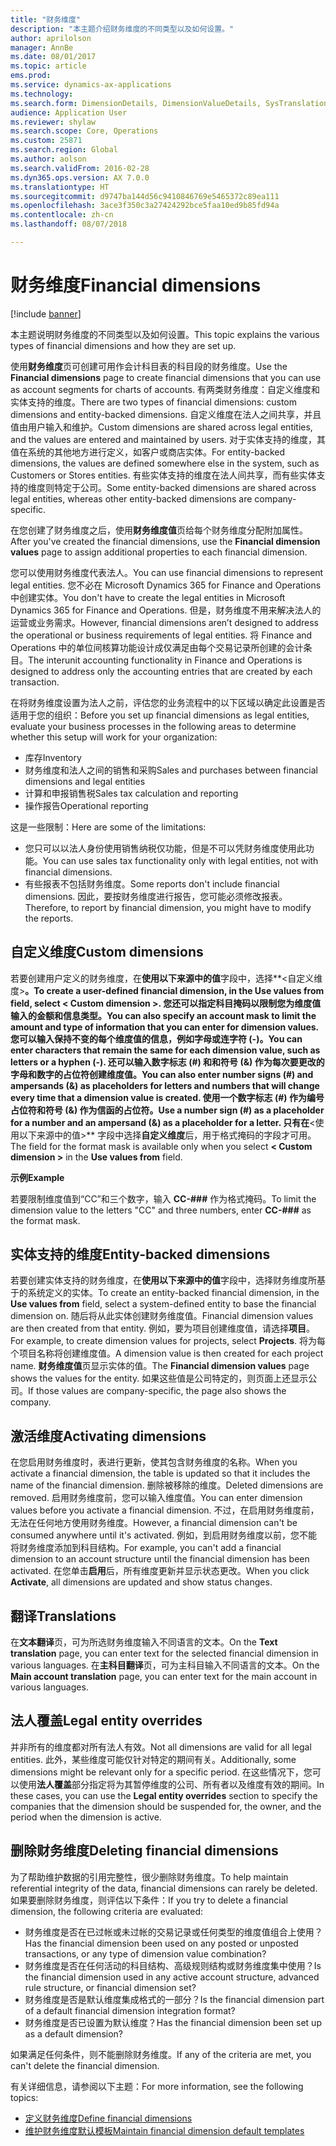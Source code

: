 ```yaml
---
title: "财务维度"
description: "本主题介绍财务维度的不同类型以及如何设置。"
author: aprilolson
manager: AnnBe
ms.date: 08/01/2017
ms.topic: article
ems.prod: 
ms.service: dynamics-ax-applications
ms.technology: 
ms.search.form: DimensionDetails, DimensionValueDetails, SysTranslationDetail
audience: Application User
ms.reviewer: shylaw
ms.search.scope: Core, Operations
ms.custom: 25871
ms.search.region: Global
ms.author: aolson
ms.search.validFrom: 2016-02-28
ms.dyn365.ops.version: AX 7.0.0
ms.translationtype: HT
ms.sourcegitcommit: d9747ba144d56c9410846769e5465372c89ea111
ms.openlocfilehash: 3ace3f350c3a27424292bce5faa10ed9b85fd94a
ms.contentlocale: zh-cn
ms.lasthandoff: 08/07/2018

---
```


# <a name="financial-dimensions"></a><span data-ttu-id="a028d-103">财务维度</span><span class="sxs-lookup"><span data-stu-id="a028d-103">Financial dimensions</span></span>

[!include [banner](../includes/banner.md)]

<span data-ttu-id="a028d-104">本主题说明财务维度的不同类型以及如何设置。</span><span class="sxs-lookup"><span data-stu-id="a028d-104">This topic explains the various types of financial dimensions and how they are set up.</span></span>

<span data-ttu-id="a028d-105">使用**财务维度**页可创建可用作会计科目表的科目段的财务维度。</span><span class="sxs-lookup"><span data-stu-id="a028d-105">Use the **Financial dimensions** page to create financial dimensions that you can use as account segments for charts of accounts.</span></span> <span data-ttu-id="a028d-106">有两类财务维度：自定义维度和实体支持的维度。</span><span class="sxs-lookup"><span data-stu-id="a028d-106">There are two types of financial dimensions: custom dimensions and entity-backed dimensions.</span></span> <span data-ttu-id="a028d-107">自定义维度在法人之间共享，并且值由用户输入和维护。</span><span class="sxs-lookup"><span data-stu-id="a028d-107">Custom dimensions are shared across legal entities, and the values are entered and maintained by users.</span></span> <span data-ttu-id="a028d-108">对于实体支持的维度，其值在系统的其他地方进行定义，如客户或商店实体。</span><span class="sxs-lookup"><span data-stu-id="a028d-108">For entity-backed dimensions, the values are defined somewhere else in the system, such as Customers or Stores entities.</span></span> <span data-ttu-id="a028d-109">有些实体支持的维度在法人间共享，而有些实体支持的维度则特定于公司。</span><span class="sxs-lookup"><span data-stu-id="a028d-109">Some entity-backed dimensions are shared across legal entities, whereas other entity-backed dimensions are company-specific.</span></span> 

<span data-ttu-id="a028d-110">在您创建了财务维度之后，使用**财务维度值**页给每个财务维度分配附加属性。</span><span class="sxs-lookup"><span data-stu-id="a028d-110">After you've created the financial dimensions, use the **Financial dimension values** page to assign additional properties to each financial dimension.</span></span> 

<span data-ttu-id="a028d-111">您可以使用财务维度代表法人。</span><span class="sxs-lookup"><span data-stu-id="a028d-111">You can use financial dimensions to represent legal entities.</span></span> <span data-ttu-id="a028d-112">您不必在 Microsoft Dynamics 365 for Finance and Operations 中创建实体。</span><span class="sxs-lookup"><span data-stu-id="a028d-112">You don't have to create the legal entities in Microsoft Dynamics 365 for Finance and Operations.</span></span> <span data-ttu-id="a028d-113">但是，财务维度不用来解决法人的运营或业务需求。</span><span class="sxs-lookup"><span data-stu-id="a028d-113">However, financial dimensions aren’t designed to address the operational or business requirements of legal entities.</span></span> <span data-ttu-id="a028d-114">将 Finance and Operations 中的单位间核算功能设计成仅满足由每个交易记录所创建的会计条目。</span><span class="sxs-lookup"><span data-stu-id="a028d-114">The interunit accounting functionality in Finance and Operations is designed to address only the accounting entries that are created by each transaction.</span></span> 

<span data-ttu-id="a028d-115">在将财务维度设置为法人之前，评估您的业务流程中的以下区域以确定此设置是否适用于您的组织：</span><span class="sxs-lookup"><span data-stu-id="a028d-115">Before you set up financial dimensions as legal entities, evaluate your business processes in the following areas to determine whether this setup will work for your organization:</span></span>

- <span data-ttu-id="a028d-116">库存</span><span class="sxs-lookup"><span data-stu-id="a028d-116">Inventory</span></span>
- <span data-ttu-id="a028d-117">财务维度和法人之间的销售和采购</span><span class="sxs-lookup"><span data-stu-id="a028d-117">Sales and purchases between financial dimensions and legal entities</span></span>
- <span data-ttu-id="a028d-118">计算和申报销售税</span><span class="sxs-lookup"><span data-stu-id="a028d-118">Sales tax calculation and reporting</span></span>
- <span data-ttu-id="a028d-119">操作报告</span><span class="sxs-lookup"><span data-stu-id="a028d-119">Operational reporting</span></span>

<span data-ttu-id="a028d-120">这是一些限制：</span><span class="sxs-lookup"><span data-stu-id="a028d-120">Here are some of the limitations:</span></span>

- <span data-ttu-id="a028d-121">您只可以以法人身份使用销售纳税仅功能，但是不可以凭财务维度使用此功能。</span><span class="sxs-lookup"><span data-stu-id="a028d-121">You can use sales tax functionality only with legal entities, not with financial dimensions.</span></span>
- <span data-ttu-id="a028d-122">有些报表不包括财务维度。</span><span class="sxs-lookup"><span data-stu-id="a028d-122">Some reports don't include financial dimensions.</span></span> <span data-ttu-id="a028d-123">因此，要按财务维度进行报告，您可能必须修改报表。</span><span class="sxs-lookup"><span data-stu-id="a028d-123">Therefore, to report by financial dimension, you might have to modify the reports.</span></span>

## <a name="custom-dimensions"></a><span data-ttu-id="a028d-124">自定义维度</span><span class="sxs-lookup"><span data-stu-id="a028d-124">Custom dimensions</span></span>

<span data-ttu-id="a028d-125">若要创建用户定义的财务维度，在**使用以下来源中的值**字段中，选择**&lt;自定义维度&gt;**。</span><span class="sxs-lookup"><span data-stu-id="a028d-125">To create a user-defined financial dimension, in the **Use values from** field, select **&lt; Custom dimension &gt;**.</span></span> <span data-ttu-id="a028d-126">您还可以指定科目掩码以限制您为维度值输入的金额和信息类型。</span><span class="sxs-lookup"><span data-stu-id="a028d-126">You can also specify an account mask to limit the amount and type of information that you can enter for dimension values.</span></span> <span data-ttu-id="a028d-127">您可以输入保持不变的每个维度值的信息，例如字母或连字符 (-)。</span><span class="sxs-lookup"><span data-stu-id="a028d-127">You can enter characters that remain the same for each dimension value, such as letters or a hyphen (-).</span></span> <span data-ttu-id="a028d-128">还可以输入数字标志 (\#) 和和符号 (&) 作为每次要更改的字母和数字的占位符创建维度值。</span><span class="sxs-lookup"><span data-stu-id="a028d-128">You can also enter number signs (\#) and ampersands (&) as placeholders for letters and numbers that will change every time that a dimension value is created.</span></span> <span data-ttu-id="a028d-129">使用一个数字标志 (\#) 作为编号占位符和符号 (&) 作为信函的占位符。</span><span class="sxs-lookup"><span data-stu-id="a028d-129">Use a number sign (\#) as a placeholder for a number and an ampersand (&) as a placeholder for a letter.</span></span> <span data-ttu-id="a028d-130">只有在**&lt;使用以下来源中的值&gt;** 字段中选择**自定义维度**后，用于格式掩码的字段才可用。</span><span class="sxs-lookup"><span data-stu-id="a028d-130">The field for the format mask is available only when you select **&lt; Custom dimension &gt;** in the **Use values from** field.</span></span>

<span data-ttu-id="a028d-131">**示例**</span><span class="sxs-lookup"><span data-stu-id="a028d-131">**Example**</span></span>

<span data-ttu-id="a028d-132">若要限制维度值到“CC”和三个数字，输入 **CC-\#\#\#** 作为格式掩码。</span><span class="sxs-lookup"><span data-stu-id="a028d-132">To limit the dimension value to the letters "CC" and three numbers, enter **CC-\#\#\#** as the format mask.</span></span>

## <a name="entity-backed-dimensions"></a><span data-ttu-id="a028d-133">实体支持的维度</span><span class="sxs-lookup"><span data-stu-id="a028d-133">Entity-backed dimensions</span></span>

<span data-ttu-id="a028d-134">若要创建实体支持的财务维度，在**使用以下来源中的值**字段中，选择财务维度所基于的系统定义的实体。</span><span class="sxs-lookup"><span data-stu-id="a028d-134">To create an entity-backed financial dimension, in the **Use values from** field, select a system-defined entity to base the financial dimension on.</span></span> <span data-ttu-id="a028d-135">随后将从此实体创建财务维度值。</span><span class="sxs-lookup"><span data-stu-id="a028d-135">Financial dimension values are then created from that entity.</span></span> <span data-ttu-id="a028d-136">例如，要为项目创建维度值，请选择**项目**。</span><span class="sxs-lookup"><span data-stu-id="a028d-136">For example, to create dimension values for projects, select **Projects**.</span></span> <span data-ttu-id="a028d-137">将为每个项目名称将创建维度值。</span><span class="sxs-lookup"><span data-stu-id="a028d-137">A dimension value is then created for each project name.</span></span> <span data-ttu-id="a028d-138">**财务维度值**页显示实体的值。</span><span class="sxs-lookup"><span data-stu-id="a028d-138">The **Financial dimension values** page shows the values for the entity.</span></span> <span data-ttu-id="a028d-139">如果这些值是公司特定的，则页面上还显示公司。</span><span class="sxs-lookup"><span data-stu-id="a028d-139">If those values are company-specific, the page also shows the company.</span></span>

## <a name="activating-dimensions"></a><span data-ttu-id="a028d-140">激活维度</span><span class="sxs-lookup"><span data-stu-id="a028d-140">Activating dimensions</span></span>

<span data-ttu-id="a028d-141">在您启用财务维度时，表进行更新，使其包含财务维度的名称。</span><span class="sxs-lookup"><span data-stu-id="a028d-141">When you activate a financial dimension, the table is updated so that it includes the name of the financial dimension.</span></span> <span data-ttu-id="a028d-142">删除被移除的维度。</span><span class="sxs-lookup"><span data-stu-id="a028d-142">Deleted dimensions are removed.</span></span> <span data-ttu-id="a028d-143">启用财务维度前，您可以输入维度值。</span><span class="sxs-lookup"><span data-stu-id="a028d-143">You can enter dimension values before you activate a financial dimension.</span></span> <span data-ttu-id="a028d-144">不过，在启用财务维度前，无法在任何地方使用财务维度。</span><span class="sxs-lookup"><span data-stu-id="a028d-144">However, a financial dimension can't be consumed anywhere until it's activated.</span></span> <span data-ttu-id="a028d-145">例如，到启用财务维度以前，您不能将财务维度添加到科目结构。</span><span class="sxs-lookup"><span data-stu-id="a028d-145">For example, you can't add a financial dimension to an account structure until the financial dimension has been activated.</span></span> <span data-ttu-id="a028d-146">在您单击**启用**后，所有维度更新并显示状态更改。</span><span class="sxs-lookup"><span data-stu-id="a028d-146">When you click **Activate**, all dimensions are updated and show status changes.</span></span> 

## <a name="translations"></a><span data-ttu-id="a028d-147">翻译</span><span class="sxs-lookup"><span data-stu-id="a028d-147">Translations</span></span>

<span data-ttu-id="a028d-148">在**文本翻译**页，可为所选财务维度输入不同语言的文本。</span><span class="sxs-lookup"><span data-stu-id="a028d-148">On the **Text translation** page, you can enter text for the selected financial dimension in various languages.</span></span> <span data-ttu-id="a028d-149">在**主科目翻译**页，可为主科目输入不同语言的文本。</span><span class="sxs-lookup"><span data-stu-id="a028d-149">On the **Main account translation** page, you can enter text for the main account in various languages.</span></span> 

## <a name="legal-entity-overrides"></a><span data-ttu-id="a028d-150">法人覆盖</span><span class="sxs-lookup"><span data-stu-id="a028d-150">Legal entity overrides</span></span>

<span data-ttu-id="a028d-151">并非所有的维度都对所有法人有效。</span><span class="sxs-lookup"><span data-stu-id="a028d-151">Not all dimensions are valid for all legal entities.</span></span> <span data-ttu-id="a028d-152">此外，某些维度可能仅针对特定的期间有关。</span><span class="sxs-lookup"><span data-stu-id="a028d-152">Additionally, some dimensions might be relevant only for a specific period.</span></span> <span data-ttu-id="a028d-153">在这些情况下，您可以使用**法人覆盖**部分指定将为其暂停维度的公司、所有者以及维度有效的期间。</span><span class="sxs-lookup"><span data-stu-id="a028d-153">In these cases, you can use the **Legal entity overrides** section to specify the companies that the dimension should be suspended for, the owner, and the period when the dimension is active.</span></span>

## <a name="deleting-financial-dimensions"></a><span data-ttu-id="a028d-154">删除财务维度</span><span class="sxs-lookup"><span data-stu-id="a028d-154">Deleting financial dimensions</span></span>

<span data-ttu-id="a028d-155">为了帮助维护数据的引用完整性，很少删除财务维度。</span><span class="sxs-lookup"><span data-stu-id="a028d-155">To help maintain referential integrity of the data, financial dimensions can rarely be deleted.</span></span> <span data-ttu-id="a028d-156">如果要删除财务维度，则评估以下条件：</span><span class="sxs-lookup"><span data-stu-id="a028d-156">If you try to delete a financial dimension, the following criteria are evaluated:</span></span>

- <span data-ttu-id="a028d-157">财务维度是否在已过帐或未过帐的交易记录或任何类型的维度值组合上使用？</span><span class="sxs-lookup"><span data-stu-id="a028d-157">Has the financial dimension been used on any posted or unposted transactions, or any type of dimension value combination?</span></span>
- <span data-ttu-id="a028d-158">财务维度是否在任何活动的科目结构、高级规则结构或财务维度集中使用？</span><span class="sxs-lookup"><span data-stu-id="a028d-158">Is the financial dimension used in any active account structure, advanced rule structure, or financial dimension set?</span></span>
- <span data-ttu-id="a028d-159">财务维度是否是默认维度集成格式的一部分？</span><span class="sxs-lookup"><span data-stu-id="a028d-159">Is the financial dimension part of a default financial dimension integration format?</span></span>
- <span data-ttu-id="a028d-160">财务维度是否已设置为默认维度？</span><span class="sxs-lookup"><span data-stu-id="a028d-160">Has the financial dimension been set up as a default dimension?</span></span>

<span data-ttu-id="a028d-161">如果满足任何条件，则不能删除财务维度。</span><span class="sxs-lookup"><span data-stu-id="a028d-161">If any of the criteria are met, you can't delete the financial dimension.</span></span>


<span data-ttu-id="a028d-162">有关详细信息，请参阅以下主题：</span><span class="sxs-lookup"><span data-stu-id="a028d-162">For more information, see the following topics:</span></span>
- [<span data-ttu-id="a028d-163">定义财务维度</span><span class="sxs-lookup"><span data-stu-id="a028d-163">Define financial dimensions</span></span>](tasks/define-financial-dimensions.md)
- [<span data-ttu-id="a028d-164">维护财务维度默认模板</span><span class="sxs-lookup"><span data-stu-id="a028d-164">Maintain financial dimension default templates</span></span>](tasks/maintain-financial-dimension-default-templates.md)

